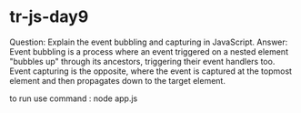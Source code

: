 # tr-js-day9
Question: Explain the event bubbling and capturing in JavaScript.
Answer: Event bubbling is a process where an event triggered on a nested element "bubbles up" through its ancestors, triggering their event handlers too. Event capturing is the opposite, where the event is captured at the topmost element and then propagates down to the target element.

to run use command : node app.js

